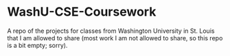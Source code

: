# WashU-CSE-Coursework
A repo of the projects for classes from Washington University in St. Louis that I am allowed to share (most work I am not allowed to share, so this repo is a bit empty; sorry).
